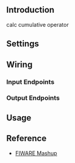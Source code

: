 ## Introduction

calc cumulative operator

## Settings

## Wiring

### Input Endpoints

### Output Endpoints

## Usage

## Reference

- [FIWARE Mashup](https://mashup.lab.fiware.org/)
